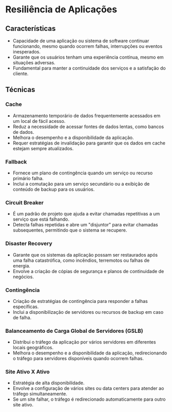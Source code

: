 # Resiliência de Aplicações

## Características
- Capacidade de uma aplicação ou sistema de software continuar funcionando, mesmo quando ocorrem falhas, interrupções ou eventos inesperados.
- Garante que os usuários tenham uma experiência contínua, mesmo em situações adversas.
- Fundamental para manter a continuidade dos serviços e a satisfação do cliente.

## Técnicas

### Cache
- Armazenamento temporário de dados frequentemente acessados em um local de fácil acesso.
- Reduz a necessidade de acessar fontes de dados lentas, como bancos de dados.
- Melhora o desempenho e a disponibilidade da aplicação.
- Requer estratégias de invalidação para garantir que os dados em cache estejam sempre atualizados.

### Fallback
- Fornece um plano de contingência quando um serviço ou recurso primário falha.
- Inclui a comutação para um serviço secundário ou a exibição de conteúdo de backup para os usuários.

### Circuit Breaker
- É um padrão de projeto que ajuda a evitar chamadas repetitivas a um serviço que está falhando.
- Detecta falhas repetidas e abre um "disjuntor" para evitar chamadas subsequentes, permitindo que o sistema se recupere.

### Disaster Recovery
- Garante que os sistemas da aplicação possam ser restaurados após uma falha catastrófica, como incêndios, terremotos ou falhas de energia.
- Envolve a criação de cópias de segurança e planos de continuidade de negócios.

### Contingência
- Criação de estratégias de contingência para responder a falhas específicas.
- Inclui a disponibilização de servidores ou recursos de backup em caso de falha.

### Balanceamento de Carga Global de Servidores (GSLB)
- Distribui o tráfego da aplicação por vários servidores em diferentes locais geográficos.
- Melhora o desempenho e a disponibilidade da aplicação, redirecionando o tráfego para servidores disponíveis quando ocorrem falhas.

### Site Ativo X Ativo
- Estratégia de alta disponibilidade.
- Envolve a configuração de vários sites ou data centers para atender ao tráfego simultaneamente.
- Se um site falhar, o tráfego é redirecionado automaticamente para outro site ativo.
